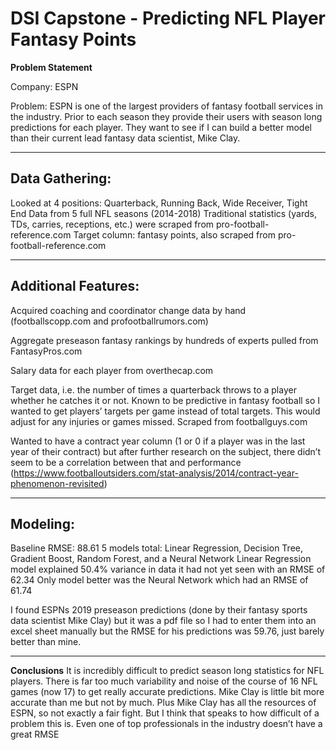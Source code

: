 # DSI Capstone - Predicting NFL Player Fantasy Points

**Problem Statement**

Company: ESPN

Problem: ESPN is one of the largest providers of fantasy football services in the industry. Prior to each season they provide
their users with season long predictions for each player. They want to see if I can build a better model than their current lead
fantasy data scientist, Mike Clay. 

---
## Data Gathering:

Looked at 4 positions: Quarterback, Running Back, Wide Receiver, Tight End
Data from 5 full NFL seasons (2014-2018)
Traditional statistics (yards, TDs, carries, receptions, etc.) were scraped from pro-football-reference.com
Target column: fantasy points, also scraped from pro-football-reference.com

---
## Additional Features:
Acquired coaching and coordinator change data by hand (footballscopp.com and profootballrumors.com)

Aggregate preseason fantasy rankings by hundreds of experts pulled from FantasyPros.com

Salary data for each player from overthecap.com

Target data, i.e. the number of times a quarterback throws to a player whether he catches it or not. Known to be predictive in
fantasy football so I wanted to get players’ targets per game instead of total targets. This would adjust for any injuries or
games missed. Scraped from footballguys.com

Wanted to have a contract year column (1 or 0 if a player was in the last year of their contract) but after further research on
the subject, there didn’t seem to be a correlation between that and performance
(https://www.footballoutsiders.com/stat-analysis/2014/contract-year-phenomenon-revisited)

---
## Modeling:
Baseline RMSE: 88.61
5 models total: Linear Regression, Decision Tree, Gradient Boost, Random Forest, and a Neural Network
Linear Regression model explained 50.4% variance in data it had not yet seen with an RMSE of 62.34
Only model better was the Neural Network which had an RMSE of 61.74

I found ESPNs 2019 preseason predictions (done by their fantasy sports data scientist Mike Clay) but it was a pdf file so I had
to enter them into an excel sheet manually but the RMSE for his predictions was 59.76, just barely better than mine.

---
**Conclusions**
It is incredibly difficult to predict season long statistics for NFL players. There is far too much variability and noise of
the course of 16 NFL games (now 17) to get really accurate predictions. Mike Clay is little bit more accurate than me
but not by much. Plus Mike Clay has all the resources of ESPN, so not exactly a fair fight. But I think that speaks to how
difficult of a problem this is. Even one of top professionals in the industry doesn’t have a great RMSE

